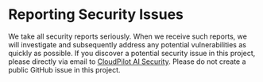 # Reporting Security Issues

We take all security reports seriously. When we receive such reports, we will investigate and subsequently address any potential vulnerabilities as quickly as possible. If you discover a potential security issue in this project, please directly via email to [CloudPilot AI Security](mailto:security@cloudpilot.ai). Please do not create a public GitHub issue in this project.
